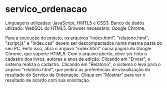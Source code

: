 # servico_ordenacao
Linguagens utilizadas: JavaScript, HMTL5 e CSS3.
Banco de dados utilizado: WebSQL do HTML5.
Browser necessário: Google Chrome.

Para a execução do projeto, os arquivos "index.html", "relatorio.html", "script.js" e "index.css" devem ser descompactados numa mesma pasta do seu PC. Feito isso, abra o arquivo "index.html" numa página do Google Chrome, que suporte HTML5. Com o arquivo aberto, deve ser feito o cadastro dos livros, autores e anos de edição. Clicando em "Enviar", o sistema realiza o cadastro. Clicando em "Relatório", o sistema o leva para o arquivo "relatório.html", que pedirá as preferências de visualização do resultado do Serviço de Ordenação. Clique em "Mostrar" para ver o resultado de acordo com sua solicitação.
